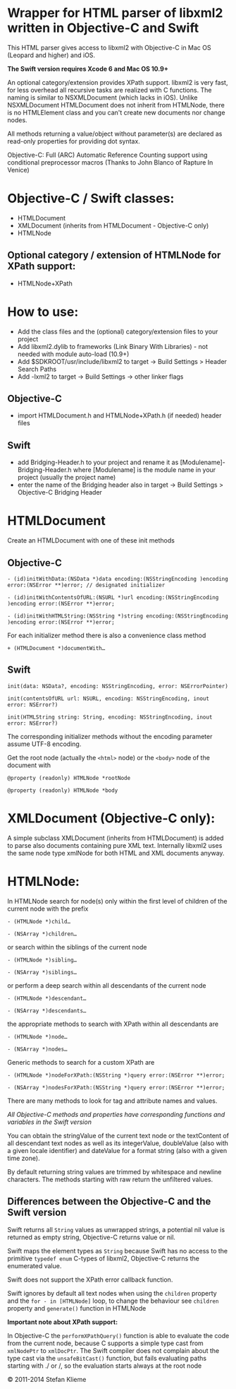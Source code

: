 Wrapper for HTML parser of libxml2 written in Objective-C and Swift===================================================================This HTML parser gives access to libxml2 with Objective-C in Mac OS (Leopard and higher) and iOS.**The Swift version requires Xcode 6 and Mac OS 10.9+**An optional category/extension provides XPath support.libxml2 is very fast, for less overhead all recursive tasks are realized with C functions. The naming is similar to NSXMLDocument (which lacks in iOS).Unlike NSXMLDocument HTMLDocument does not inherit from HTMLNode, there is no HTMLElement class and you can't create new documents nor change nodes.All methods returning a value/object without parameter(s) are declared as read-only properties for providing dot syntax.Objective-C: Full (ARC) Automatic Reference Counting support using conditional preprocessor macros (Thanks to John Blanco of Rapture In Venice)Objective-C / Swift classes:============================- HTMLDocument- XMLDocument (inherits from HTMLDocument - Objective-C only)- HTMLNodeOptional category / extension of HTMLNode for XPath support:------------------------------------------------------------- HTMLNode+XPathHow to use:===========- Add the class files and the (optional) category/extension files to your project- Add libxml2.dylib to frameworks (Link Binary With Libraries) - not needed with module auto-load (10.9+) - Add $SDKROOT/usr/include/libxml2 to target -> Build Settings > Header Search Paths- Add -lxml2 to target ->  Build Settings -> other linker flagsObjective-C------------ import HTMLDocument.h and HTMLNode+XPath.h (if needed) header filesSwift------ add Bridging-Header.h to your project and rename it as [Modulename]-Bridging-Header.h where [Modulename] is the module name in your project (usually the project name)- enter the name of the Bridging header also in target -> Build Settings > Objective-C Bridging HeaderHTMLDocument============Create an HTMLDocument with one of these init methodsObjective-C-----------`- (id)initWithData:(NSData *)data encoding:(NSStringEncoding )encoding error:(NSError **)error; // designated initializer``- (id)initWithContentsOfURL:(NSURL *)url encoding:(NSStringEncoding )encoding error:(NSError **)error;``- (id)initWithHTMLString:(NSString *)string encoding:(NSStringEncoding )encoding error:(NSError **)error;`For each initializer method there is also a convenience class method`+ (HTMLDocument *)documentWith…`Swift-----`init(data: NSData?, encoding: NSStringEncoding, error: NSErrorPointer)``init(contentsOfURL url: NSURL, encoding: NSStringEncoding, inout error: NSError?)``init(HTMLString string: String, encoding: NSStringEncoding, inout error: NSError?)`The corresponding initializer methods without the encoding parameter assume UTF-8 encoding.Get the root node (actually the `<html>` node) or the `<body>` node of the document with `@property (readonly) HTMLNode *rootNode``@property (readonly) HTMLNode *body`XMLDocument (Objective-C only):===============================A simple subclass XMLDocument (inherits from HTMLDocument) is added to parse also documents containing pure XML text.Internally libxml2 uses the same node type xmlNode for both HTML and XML documents anyway.HTMLNode:=========In HTMLNode search for node(s) only within the first level of children of the current node with the prefix`- (HTMLNode *)child…``- (NSArray *)children…`or search within the siblings of the current node`- (HTMLNode *)sibling…``- (NSArray *)siblings…`or perform a deep search within all descendants of the current node`- (HTMLNode *)descendant…``- (NSArray *)descendants…`the appropriate methods to search with XPath within all descendants are`- (HTMLNode *)node…``- (NSArray *)nodes…`Generic methods to search for a custom XPath are`- (HTMLNode *)nodeForXPath:(NSString *)query error:(NSError **)error;``- (NSArray *)nodesForXPath:(NSString *)query error:(NSError **)error;`There are many methods to look for tag and attribute names and values.*All Objective-C methods and properties have corresponding functions and variables in the Swift version*You can obtain the stringValue of the current text node or the textContent of all descendant text nodes as well as its integerValue, doubleValue (also with a given locale identifier) and dateValue for a format string (also with a given time zone).By default returning string values are trimmed by whitespace and newline characters. The methods starting with raw return the unfiltered values.Differences between the Objective-C and the Swift version---------------------------------------------------------Swift returns all `String` values as unwrapped strings, a potential nil value is returned as empty string, Objective-C returns value or nil.Swift maps the element types as `String` because Swift has no access to the primitive `typedef enum` C-types of libxml2, Objective-C returns the enumerated value.Swift does not support the XPath error callback function.Swift ignores by default all text nodes when using the `children` property and the `for - in [HTMLNode]` loop, to change the behaviour see `children` property and `generate()` function in HTMLNode**Important note about XPath support:**In Objective-C the `performXPathQuery()` function is able to evaluate the code from the current node, because C supports a simple type cast from `xmlNodePtr` to `xmlDocPtr`.The Swift compiler does not complain about the type cast via the `unsafeBitCast()` function, but fails evaluating paths starting with ./ or /, so the evaluation starts always at the root node© 2011-2014 Stefan Klieme 